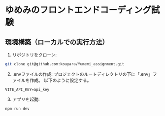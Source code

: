 # ゆめみのフロントエンドコーディング試験

## 環境構築（ローカルでの実行方法）
1. リポジトリをクローン:
  ```bash
  git clone git@github.com:kouyara/Yumemi_assignment.git
  ```
2. .envファイルの作成:
  プロジェクトのルートディレクトリの下に「.env」ファイルを作成。
  以下のように設定する。
  ```
  VITE_API_KEY=api_key
  ```
3. アプリを起動:
  ```bash
  npm run dev
  ```